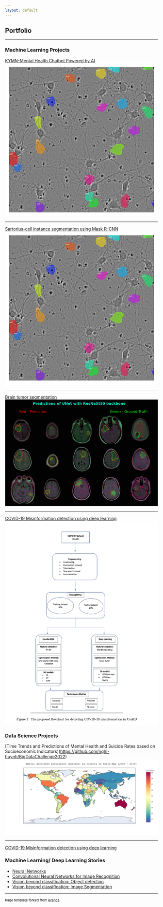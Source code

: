 ```yaml
---
layout: default
---
```

## Portfolio

---

### Machine Learning Projects

[KYMN-Mental Health Chatbot Powered by AI](https://github.com/nghi-huynh/mental_health_chatbot)<img src="images/cell_instance.png"/>

---

[Sartorius-cell instance segmentation using Mask R-CNN](https://medium.com/mlearning-ai/cell-instance-segmentation-using-mask-r-cnn-c7a3810192ff)
<img src="images/cell_instance.png"/>

---
[Brain tumor segmentation](https://devpost.com/software/brain-tumor-segmentation-using-resunet)
<img src="images/brain.png"/>

---
[COVID-19 Misinformation detection using deep learning](https://github.com/nghi-huynh/covid-19-misinfo-detection)
<img src="images/covid.png"/>


### Data Science Projects

[Time Trends and Predictions of Mental Health and Suicide Rates based on Socioeconomic Indicators)(https://github.com/nghi-huynh/BigDataChallenge2022)
<img src="images/mental_prevalence_world_map.png"/>

---

[COVID-19 Misinformation detection using deep learning](https://github.com/nghi-huynh/covid-19-misinfo-detection)


### Machine Learning/ Deep Learning Stories

- [Neural Networks](https://medium.com/mlearning-ai/neural-networks-ba6fa76eb719)
- [Convolutional Neural Networks for Image Recognition ](https://medium.com/mlearning-ai/convolutional-neural-networks-for-image-recognition-7148a19f981f)
- [Vision beyond classification: Object detection](https://medium.com/mlearning-ai/vision-beyond-classification-task-i-object-detection-d2f32a5ea4ca)
- [Vision beyond classification: Image Segmentation](https://medium.com/mlearning-ai/vision-beyond-classification-tasks-beyond-classification-task-ii-image-segmentation-5c5e81edf2b0)


---
<p style="font-size:11px">Page template forked from <a href="https://github.com/evanca/quick-portfolio">evanca</a></p>
<!-- Remove above link if you don't want to attibute -->
